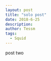 ```yaml
---
layout: post
title: "solo post"
date: 2018-6-25
description: 
author: Tessm
tags:
  - Squid
---
```


post two